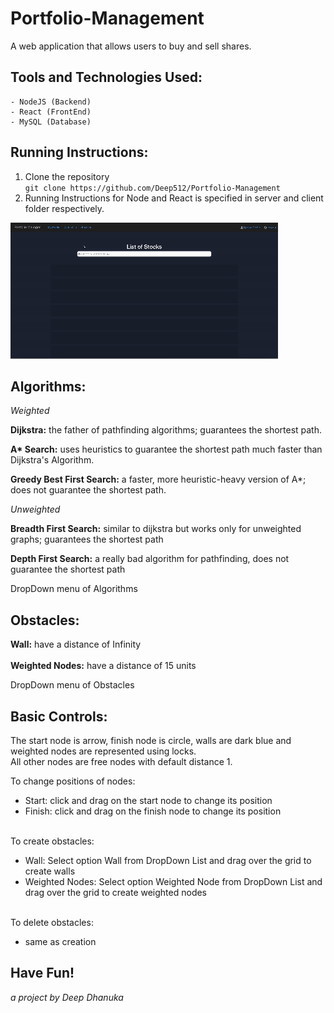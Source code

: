 # Portfolio-Management
A web application that allows users to buy and sell shares.<br />

## Tools and Technologies Used:
```
- NodeJS (Backend)
- React (FrontEnd)
- MySQL (Database)
```

## Running Instructions:
1. Clone the repository<br />
`git clone https://github.com/Deep512/Portfolio-Management`<br />
2. Running Instructions for Node and React is specified in server and client folder respectively.<br />


![Algorithm Working](/demo/infiniteScroll.gif)<br />


## Algorithms:
*Weighted*<br />

**Dijkstra:** the father of pathfinding algorithms; guarantees the shortest path.<br />

**A\* Search:** uses heuristics to guarantee the shortest path much faster than Dijkstra's Algorithm.<br />

**Greedy Best First Search:** a faster, more heuristic-heavy version of A*; does not guarantee the shortest path.<br />

*Unweighted*<br />

**Breadth First Search:** similar to dijkstra but works only for unweighted graphs; guarantees the shortest path<br />

**Depth First Search:** a really bad algorithm for pathfinding, does not guarantee the shortest path<br />

DropDown menu of Algorithms<br />
<!-- ![Algorithms](/public/algo.png) -->

## Obstacles:
**Wall:** have a distance of Infinity<br /><br />
**Weighted Nodes:** have a distance of 15 units<br />

DropDown menu of Obstacles<br />
<!-- ![Obstacles](/public/obstacles.png) -->

## Basic Controls:
The start node is arrow, finish node is circle, walls are dark blue and weighted nodes are represented using locks.<br />
All other nodes are free nodes with default distance 1.<br />

To change positions of nodes:<br />
  - Start: click and drag on the start node to change its position<br />
  - Finish: click and drag on the finish node to change its position<br /><br />

To create obstacles:<br />
 - Wall: Select option Wall from DropDown List and drag over the grid to create walls<br />
 - Weighted Nodes: Select option Weighted Node from DropDown List and drag over the grid to create weighted nodes<br /><br />

To delete obstacles:<br />
  - same as creation<br />

## Have Fun!
*a project by Deep Dhanuka*
